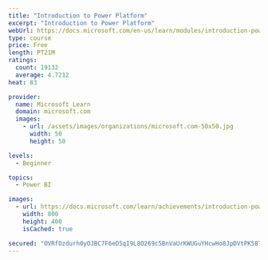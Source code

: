 ```yaml
---
title: "Introduction to Power Platform"
excerpt: "Introduction to Power Platform"
webUrl: https://docs.microsoft.com/en-us/learn/modules/introduction-power-platform/
type: course
price: Free
length: PT21M
ratings:
  count: 19132
  average: 4.7212
heat: 83

provider:
  name: Microsoft Learn
  domain: microsoft.com
  images:
    - url: /assets/images/organizations/microsoft.com-50x50.jpg
      width: 50
      height: 50

levels:
  - Beginner

topics:
  - Power BI

images:
  - url: https://docs.microsoft.com/learn/achievements/introduction-power-platform-social.png
    width: 800
    height: 400
    isCached: true

secured: "OVRfOzdurh0yOJBC7F6eD5qI9L8O269c5BnVaUrKWUGuYHcwHo8JpDVtPK58TtLIqugYq3U7h7uTQzyr0vHOmyrYGTHOvUFPnTPvgFVXX1vyHZfYfXNSRdU6GaOlM/Q4l5NxO4tH9jBGGe/iM5f1hYoszulk7lViYanVBftRxVdWbLj5g7hfQqdL274m6Mr0w50vHYvsOS43ha9q9pQRjIlx1/5fsYQEaNj2hjtkKHeKOdDnRHC8rDFdCIWBsG0lnVJcj8Fs/dS65T4IWfVoMzgiX5G3dpkE5+EvYzAYPK6Nr4PgXxRClq3d/O6UfG186YKCz0h9FGhpkrfHRkFRhrY3pHcssZcJwV1fZSCHY6ZXE4yoQ9/Yg8o/T6CYvqINI1yKfUBXu/2aSU8GutNKi7dDZxjHqZTgtBZUsEmRigoGOCHSRUEDFdx3kMERjqJ+;RcIinNAOraFps/wZvxC77w=="
---
```


